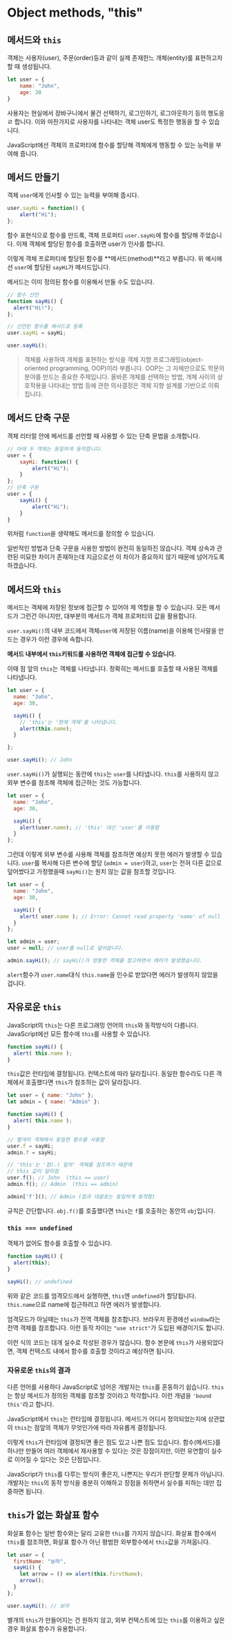 # Object methods, "this"

## 메서드와 `this`

객체는 사용자(user), 주문(order)등과 같이 실제 존재한느 개체(entity)를 표현하고자 할 때 생성됩니다.

```javascript
let user = {
    name: "John",
    age: 30
}
```

사용자는 현실에서 장바구니에서 물건 선택하기, 로그인하기, 로그아웃하기 등의 행도응ㄹ 합니다. 이와 마찬가지로 사용자를 나타내는 객체 user도 특정한 행동을 할 수 있습니다.

JavaScript에선 객체의 프로퍼티에 함수를 할당해 객체에게 행동할 수 있는 능력을 부여해 줍니다.

## 메서드 만들기

객체 `user`에게 인사할 수 있는 능력을 부여해 줍시다.

```javascript
user.sayHi = function() {
    alert("Hi");
};
```

함수 표현식으로 함수를 만드록, 객체 프로퍼티 `user.sayHi`에 함수를 할당해 주었습니다. 이제 객체에 할당된 함수를 호출하면 user가 인사를 합니다.

이렇게 객체 프로퍼티에 할당된 함수를 **메서드(method)**라고 부릅니다. 위 예시에선 `user`에 할당된 `sayHi`가 메서드입니다.

메서드는 이미 정의된 함수를 이용해서 만들 수도 있습니다.

```javascript
// 함수 선언
function sayHi() {
  alert("Hi!");
};

// 선언된 함수를 메서드로 등록
user.sayHi = sayHi;

user.sayHi();
```

> 객체를 사용하여 개체를 표현하는 방식을 객체 지향 프로그래밍(object-oriented programming, OOP)이라 부릅니다. OOP는 그 자체만으로도 학문의 분야를 만드는 중요한 주제입니다. 올바른 개체를 선택하는 방법, 개체 사이의 상호작용을 나타내는 방법 등에 관한 의사결정은 객체 지향 설계를 기반으로 이뤄집니다.

## 메서드 단축 구문

객체 리터럴 안에 메서드를 선언할 때 사용할 수 있는 단축 문법을 소개합니다.

```javascript
// 아래 두 객체는 동일하게 동작합니다.
user = {
    sayHi: function() {
        alert("Hi");
    }
};
// 단축 구분
user = {
    sayHi() {
        alert("Hi");
    }
}
```

위처럼 `function`을 생략해도 메서드를 정의할 수 있습니다.

일반적인 방법과 단축 구문을 사용한 방법이 완전히 동일하진 않습니다. 객체 상속과 관련된 미묘한 차이가 존재하는데 지금으로선 이 차이가 중요하지 않기 때문에 넘어가도록 하겠습니다.

## 메서드와 `this`

메서드는 객체에 저장된 정보에 접근할 수 있어야 제 역할을 할 수 있습니다. 모든 메서드가 그런건 아니지만, 대부분의 메서드가 객체 프로퍼티의 값을 활용합니다.

`user.sayHi()`의 내부 코드에서 객체`user`에 저장된 이름(name)을 이용해 인사말을 만드는 경우가 이런 경우에 속합니다.

**메서드 내부에서 `this`키워드를 사용하면 객체에 접근할 수 있습니다.**

이때 점 앞의 `this`는 객체를 나타냅니다. 정확히는 메서드를 호출할 때 사용된 객체를 나타냅니다.

```javascript
let user = {
  name: "John",
  age: 30,

  sayHi() {
    // 'this'는 '현재 객체'를 나타냅니다.
    alert(this.name);
  }

};

user.sayHi(); // John
```

`user.sayHi()`가 실행되는 동안에 `this`는 `user`를 나타냅니다. `this`를 사용하지 않고 외부 변수를 참조해 객체에 접근하는 것도 가능합니다.

```javascript
let user = {
  name: "John",
  age: 30,

  sayHi() {
    alert(user.name); // 'this' 대신 'user'를 이용함
  }
};
```
그런데 이렇게 외부 변수를 사용해 객체를 참조하면 예상치 못한 에러가 발생할 수 있습니다. `user`를 복사해 다른 변수에 할당 (`admin = user`)하고, `user`는 전혀 다른 값으로 덮어썼다고 가정했을때 `sayHi()`는 원치 않는 값을 참조할 것입니다.

```javascript
let user = {
  name: "John",
  age: 30,

  sayHi() {
    alert( user.name ); // Error: Cannot read property 'name' of null
  }
};

let admin = user;
user = null; // user를 null로 덮어씁니다.

admin.sayHi(); // sayHi()가 엉뚱한 객체를 참고하면서 에러가 발생했습니다.
```

`alert`함수가 `user.name`대식 `this.name`을 인수로 받았다면 에러가 발생하지 않았을 겁니다.

## 자유로운 `this`

JavaScript의 `this`는 다른 프로그래밍 언어의 `this`와 동작방식이 다릅니다. JavaScript에선 모든 함수에 `this`를 사용할 수 있습니다.

```javascript
function sayHi() {
  alert( this.name );
}
```

`this`값은 런타임에 결정됩니다. 컨텍스트에 따라 달라집니다. 동일한 함수라도 다른 객체에서 호출했다면 `this`가 참조하는 값이 달라집니다.

```javascript
let user = { name: "John" };
let admin = { name: "Admin" };

function sayHi() {
  alert( this.name );
}

// 별개의 객체에서 동일한 함수를 사용함
user.f = sayHi;
admin.f = sayHi;

// 'this'는 '점(.) 앞의' 객체를 참조하기 때문에
// this 값이 달라짐
user.f(); // John  (this == user)
admin.f(); // Admin  (this == admin)

admin['f'](); // Admin (점과 대괄호는 동일하게 동작함)
```

규칙은 간단합니다. `obj.f()`를 호출했다면 `this`는 `f`를 호출하는 동안의 `obj`입니다.

### `this === undefined`

객체가 없어도 함수를 호출할 수 있습니다.

```javascript
function sayHi() {
  alert(this);
}

sayHi(); // undefined
```

위와 같은 코드를 엄격모드에서 실행하면, `this`엔 `undefined`가 할당됩니다. `this.name`으로 name에 접근하려고 하면 에러가 발생합니다.

엄격모드가 아닐때는 `this`가 전역 객체를 참조합니다. 브라우저 환경에선 `window`라는 전역 객체를 참조합니다. 이런 동작 차이는 `"use strict"`가 도입된 배경이기도 합니다.

이런 식의 코드는 대개 실수로 작성된 경우가 많습니다. 함수 본문에 `this`가 사용되었다면, 객체 컨텍스트 내에서 함수를 호출할 것이라고 예상하면 됩니다.

### 자유로운 `this`의 결과

다른 언어를 사용하다 JavaScript로 넘어온 개발자는 `this`를 혼동하기 쉽습니다. `this`는 항상 메서드가 정의된 객체를 참조할 것이라고 착각합니다. 이런 개념을 `'bound this'`라고 합니다.

JavaScript에서 `this`는 런타임에 결정됩니다. 메서드가 어디서 정의되었는지에 상관없이 `this`는 점앞의 객체가 무엇인가에 따라 자유롭게 결정됩니다.

이렇게 `this`가 런타임에 결정되면 좋은 점도 있고 나쁜 점도 있습니다. 함수(메서드)를 하나만 만들어 여러 객체에서 재사용할 수 있다는 것은 장점이지만, 이런 유연함이 실수로 이어질 수 있다는 것은 단점입니다.

JavaScript가 `this`를 다루는 방식이 좋은지, 나쁜지는 우리가 판단할 문제가 아닙니다. 개발자는 `this`의 동작 방식을 충분히 이해하고 장점을 취하면서 실수를 피하는 데만 집중하면 됩니다.

## `this`가 없는 화살표 함수

화살표 함수는 일반 함수와는 달리 고유한 `this`를 가지지 않습니다. 화살표 함수에서 `this`를 참조하면, 화살표 함수가 아닌 평범한 외부함수에서 `this`값을 가져옵니다.

```javascript
let user = {
  firstName: "보라",
  sayHi() {
    let arrow = () => alert(this.firstName);
    arrow();
  }
};

user.sayHi(); // 보라
```

별개의 `this`가 만들어지는 건 원하지 않고, 외부 컨텍스트에 있는 `this`를 이용하고 싶은 경우 화살표 함수가 유용합니다.